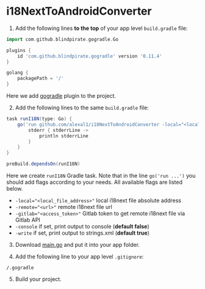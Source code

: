 # i18NextToAndroidConverter

1. Add the following lines **to the top** of your app level `build.gradle` file:
```gradle
import com.github.blindpirate.gogradle.Go

plugins {
    id 'com.github.blindpirate.gogradle' version '0.11.4'
}

golang {
    packagePath = '/'
}
```
Here we add [gogradle](https://github.com/gogradle/gogradle) plugin to the project.

2. Add the following lines to the same `build.gradle` file:
```gradle
task runI18N(type: Go) {
    go('run github.com/alexal1/i18NextToAndroidConverter -local="<local_file_address>"') {
        stderr { stderrLine ->
            println stderrLine
        }
    }
}

preBuild.dependsOn(runI18N)
```
Here we create `runI18N` Gradle task. Note that in the line `go('run ...')` you should add flags according to your needs. All available flags are listed below.
* `-local="<local_file_address>"` local i18next file absolute address
* `-remote="<url>"` remote i18next file url
* `-gitlab="<access_token>"` Gitlab token to get remote i18next file via Gitlab API
* `-console` if set, print output to console (**default false**)
* `-write` if set, print output to strings.xml (**default true**)

3. Download [main.go](https://raw.githubusercontent.com/alexal1/i18NextToAndroidConverter/master/main.go) and put it into your app folder.

4. Add the following line to your app level `.gitignore`:
```
/.gogradle
```

5. Build your project.
